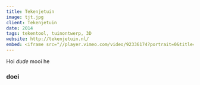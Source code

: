 ```yaml
---
title: Tekenjetuin
image: tjt.jpg
client: Tekenjetuin
date: 2014
tags: tekentool, tuinontwerp, 3D
website: http://tekenjetuin.nl/
embed: <iframe src="//player.vimeo.com/video/92336174?portrait=0&title=0&badge=0&byline=0" width="800" height="450" frameborder="0" webkitallowfullscreen mozallowfullscreen allowfullscreen></iframe>
---
```


Hoi *dude* mooi he

### doei
